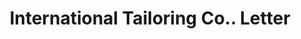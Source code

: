 ---
doi: 10.7916/D88D17BD
date_other: '1901'
date_other_textual: '1901'
form: correspondence
genre:
- Letters (correspondence)
name:
- International Tailoring Co.
object_in_context_url: https://biggert.cul.columbia.edu/items/view/ave_biggert_01023
subject_hierarchical_geographic:
- New York, New York, United States
subject_name:
- International Tailoring Co.
title: International Tailoring Co.. Letter
sort_title: International Tailoring Co.. Letter
call_number: ave_biggert_01023
coordinates:
- 40.71277777777778,-74.00583333333333
pid: ave_biggert_01023
identifiers: ave_biggert_01023
thumbnail: https://derivativo-2.library.columbia.edu/iiif/2/ldpd:344327/full/!256,256/0/native.jpg
permalink: /biggert/ave_biggert_01023/
layout: iiif-image-page
---